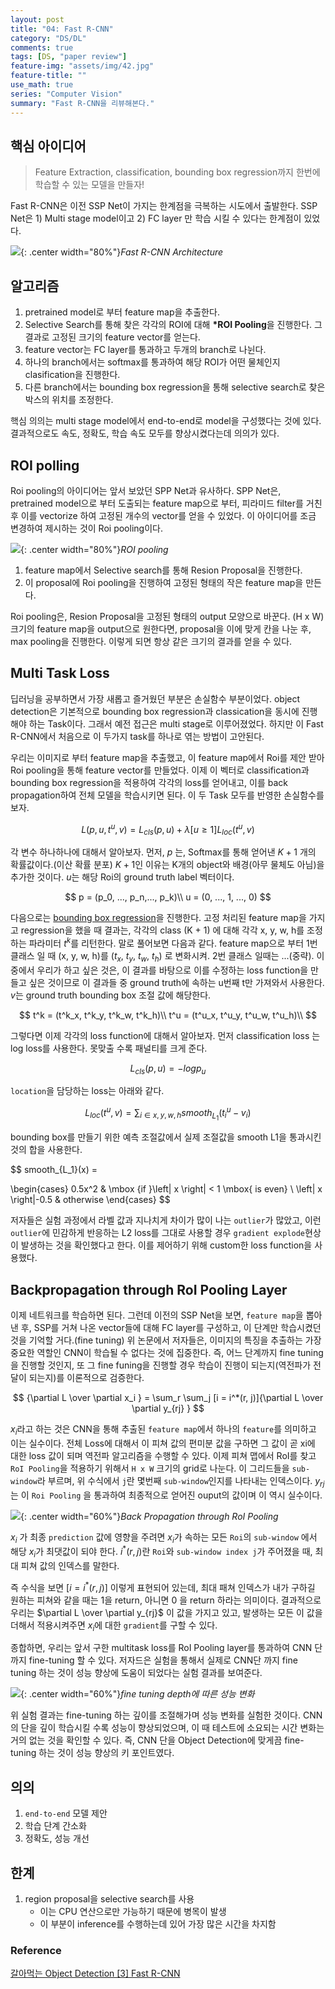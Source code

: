 ```yaml
---
layout: post
title: "04: Fast R-CNN"
category: "DS/DL"
comments: true
tags: [DS, "paper review"]
feature-img: "assets/img/42.jpg"
feature-title: ""
use_math: true
series: "Computer Vision"
summary: "Fast R-CNN을 리뷰해본다."
---
```


## 핵심 아이디어

> Feature Extraction, classification, bounding box regression까지 한번에 학습할 수 있는 모델을 만들자!

Fast R-CNN은 이전 SSP Net이 가지는 한계점을 극복하는 시도에서 출발한다. SSP Net은 1) Multi stage model이고 2) FC layer 만 학습 시킬 수 있다는 한계점이 있었다.

![](https://media.geeksforgeeks.org/wp-content/uploads/20200219160147/fast-RCNN1.png){: .center width="80%"}_Fast R-CNN Architecture_

## 알고리즘

1. pretrained model로 부터 feature map을 추출한다.
2. Selective Search를 통해 찾은 각각의 ROI에 대해 **\*ROI Pooling**을 진행한다. 그 결과로 고정된 크기의 feature vector를 얻는다.
3. feature vector는 FC layer를 통과하고 두개의 branch로 나뉜다.
4. 하나의 branch에서는 softmax를 통과하여 해당 ROI가 어떤 물체인지 clasification을 진행한다.
5. 다른 branch에서는 bounding box regression을 통해 selective search로 찾은 박스의 위치를 조정한다.

핵심 의의는 multi stage model에서 end-to-end로 model을 구성했다는 것에 있다. 결과적으로도 속도, 정확도, 학습 속도 모두를 향상시켰다는데 의의가 있다.

## ROI polling

Roi pooling의 아이디어는 앞서 보았던 SPP Net과 유사하다. SPP Net은, pretrained model으로 부터 도출되는 feature map으로 부터, 피라미드 filter를 거친 후 이를 vectorize 하여 고정된 개수의 vector를 얻을 수 있었다. 이 아이디어를 조금 변경하여 제시하는 것이 Roi pooling이다.

![](https://img1.daumcdn.net/thumb/R1280x0/?scode=mtistory2&fname=https%3A%2F%2Fblog.kakaocdn.net%2Fdn%2FmF4V0%2FbtqAVGST2nx%2FNhjfsG6vd89TgIK5bn2Ha0%2Fimg.png){: .center width="80%"}_ROI pooling_

1. feature map에서 Selective search를 통해 Resion Proposal을 진행한다.
2. 이 proposal에 Roi pooling을 진행하여 고정된 형태의 작은 feature map을 만든다.

Roi pooling은, Resion Proposal을 고정된 형태의 output 모양으로 바꾼다. (H x W) 크기의 feature map을 output으로 원한다면, proposal을 이에 맞게 칸을 나눈 후, max pooling을 진행한다. 이렇게 되면 항상 같은 크기의 결과를 얻을 수 있다.

## Multi Task Loss

딥러닝을 공부하면서 가장 새롭고 즐거웠던 부분은 손실함수 부분이었다. object detection은 기본적으로 bounding box regression과 classication을 동시에 진행해야 하는 Task이다. 그래서 예전 접근은 multi stage로 이루어졌었다. 하지만 이 Fast R-CNN에서 처음으로 이 두가지 task를 하나로 엮는 방법이 고안된다.

우리는 이미지로 부터 feature map을 추출했고, 이 feature map에서 Roi를 제안 받아 Roi pooling을 통해 feature vector를 만들었다. 이제 이 벡터로 classification과 bounding box regression을 적용하여 각각의 loss를 얻어내고, 이를 back propagation하여 전체 모델을 학습시키면 된다. 이 두 Task 모두를 반영한 손실함수를 보자.

$$
L(p, u, t^u, v) = L_{cls}(p, u) + \lambda[u \ge 1]L_{loc}(t^u, v)
$$

각 변수 하나하나에 대해서 알아보자. 먼저, $p$ 는, Softmax를 통해 얻어낸 $K+1$ 개의 확률값이다.(이산 확률 분포) $K+1$인 이유는 K개의 object와 배경(아무 물체도 아님)을 추가한 것이다. $u$는 해당 Roi의 ground truth label 벡터이다.

$$
p = (p_0, ..., p_n,..., p_k)\\
u = (0, ..., 1, ..., 0)
$$

다음으로는 [bounding box regression](https://wansook0316.github.io/ds/dl/2020/09/02/PaperReview-01-RCNN.html)을 진행한다. 고정 처리된 feature map을 가지고 regression을 했을 때 결과는, 각각의 class (K + 1) 에 대해 각각 x, y, w, h를 조정하는 파라미터 $t^k$를 리턴한다. 말로 풀어보면 다음과 같다. feature map으로 부터 1번 클래스 일 때 (x, y, w, h)를 ($t_x$, $t_y$, $t_w$, $t_h$) 로 변화시켜. 2번 클래스 일때는 ...(중략). 이 중에서 우리가 하고 싶은 것은, 이 결과를 바탕으로 이를 수정하는 loss function을 만들고 싶은 것이므로 이 결과들 중 ground truth에 속하는 u번째 t만 가져와서 사용한다. $v$는 ground truth bounding box 조절 값에 해당한다.

$$
t^k = (t^k_x, t^k_y, t^k_w, t^k_h)\\
t^u = (t^u_x, t^u_y, t^u_w, t^u_h)\\
$$

그렇다면 이제 각각의 loss function에 대해서 알아보자. 먼저 classification loss 는 log loss를 사용한다. 못맞출 수록 패널티를 크게 준다.

$$
L_{cls}(p, u) = -logp_u
$$

`location`을 담당하는 loss는 아래와 같다.

$$
L_{loc}(t^u, v) = \sum_{i \in {x, y, w, h}}smooth_{L_1}(t^u_i - v_i)
$$

bounding box를 만들기 위한 예측 조절값에서 실제 조절값을 smooth L1을 통과시킨 것의 합을 사용한다.

$$
smooth_{L_1}(x) =

\begin{cases}
0.5x^2 & \mbox {if }\left| x \right| < 1 \mbox{ is even} \\
\left| x \right|-0.5 & otherwise
\end{cases}
$$

저자들은 실험 과정에서 라벨 값과 지나치게 차이가 많이 나는 `outlier`가 많았고, 이런 `outlier`에 민감하게 반응하는 L2 loss를 그대로 사용할 경우 `gradient explode`현상이 발생하는 것을 확인했다고 한다. 이를 제어하기 위해 custom한 loss function을 사용했다.

## Backpropagation through RoI Pooling Layer

이제 네트워크를 학습하면 된다. 그런데 이전의 SSP Net을 보면, `feature map`을 뽑아낸 후, SSP를 거쳐 나온 vector들에 대해 FC layer를 구성하고, 이 단계만 학습시켰던 것을 기억할 거다.(fine tuning) 위 논문에서 저자들은, 이미지의 특징을 추출하는 가장 중요한 역할인 CNN이 학습될 수 없다는 것에 집중한다. 즉, 어느 단계까지 fine tuning을 진행할 것인지, 또 그 fine funing을 진행할 경우 학습이 진행이 되는지(역전파가 전달이 되는지)를 이론적으로 검증한다.

$$
{\partial L \over \partial x_i } = \sum_r \sum_j [i = i^*(r, j)]{\partial L \over \partial y_{rj} }
$$

$x_i$라고 하는 것은 CNN을 통해 추출된 `feature map`에서 하나의 `feature`를 의미하고 이는 실수이다. 전체 Loss에 대해서 이 피쳐 값의 편미분 값을 구하면 그 값이 곧 xi에 대한 loss 값이 되며 역전파 알고리즘을 수행할 수 있다. 이제 피쳐 맵에서 RoI를 찾고 `RoI Pooling`을 적용하기 위해서 `H x W` 크기의 grid로 나눈다. 이 그리드들을 `sub-window`라 부르며, 위 수식에서 `j`란 몇번째 `sub-window`인지를 나타내는 인덱스이다. $y_{rj}$는 이 `Roi Pooling` 을 통과하여 최종적으로 얻어진 ouput의 값이며 이 역시 실수이다.

![](https://img1.daumcdn.net/thumb/R1280x0/?scode=mtistory2&fname=https%3A%2F%2Fblog.kakaocdn.net%2Fdn%2FcHlzBy%2FbtqAThsNYhK%2FVKc46d2mKurHG7foMCN2wk%2Fimg.png){: .center width="60%"}_Back Propagation through RoI Pooling_

$x_i$ 가 최종 `prediction` 값에 영향을 주려면 $x_i$가 속하는 모든 `Roi`의 `sub-window` 에서 해당 $x_i$가 최댓값이 되야 한다. $i^*(r, j)$란 `Roi`와 `sub-window index j`가 주어졌을 때, 최대 피쳐 값의 인덱스를 말한다.

즉 수식을 보면 $[i = i^*(r, j)]$ 이렇게 표현되어 있는데, 최대 패쳐 인덱스가 내가 구하길 원하는 피쳐와 같을 때는 1을 return, 아니면 0 을 return 하라는 의미이다. 결과적으로 우리는 $\partial L \over \partial y_{rj}$ 이 값을 가지고 있고, 발생하는 모든 이 값을 더해서 적용시켜주면 $x_i$에 대한 `gradient`를 구할 수 있다.

종합하면, 우리는 앞서 구한 multitask loss를 RoI Pooling layer를 통과하여 CNN 단까지 fine-tuning 할 수 있다. 저자드은 실험을 통해서 실제로 CNN단 까지 fine tuning 하는 것이 성능 향상에 도움이 되었다는 실험 결과를 보여준다.

![](https://img1.daumcdn.net/thumb/R1280x0/?scode=mtistory2&fname=https%3A%2F%2Fblog.kakaocdn.net%2Fdn%2FbadZIp%2FbtqAVIwqRP6%2FW9hTlTIcKm6JNlFDTsWf4K%2Fimg.png){: .center width="60%"}_fine tuning depth에 따른 성능 변화_

위 실험 결과는 fine-tuning 하는 깊이를 조절해가며 성능 변화를 실험한 것이다. CNN의 단을 깊이 학습시킬 수록 성능이 향상되었으며, 이 때 테스트에 소요되는 시간 변화는 거의 없는 것을 확인할 수 있다. 즉, CNN 단을 Object Detection에 맞게끔 fine-tuning 하는 것이 성능 향상의 키 포인트였다.

## 의의

1. `end-to-end` 모델 제안
2. 학습 단계 간소화
3. 정확도, 성능 개선

## 한계

1. region proposal을 selective search를 사용
   - 이는 CPU 연산으로만 가능하기 때문에 병목이 발생
   - 이 부분이 inference를 수행하는데 있어 가장 많은 시간을 차지함

### Reference

[갈아먹는 Object Detection [3] Fast R-CNN](https://yeomko.tistory.com/15?category=888201)
